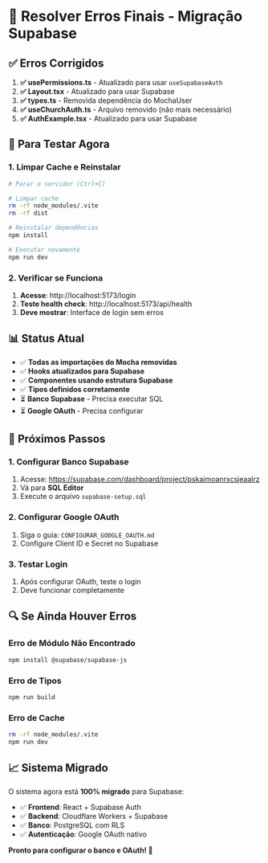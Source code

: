 # 🔧 Resolver Erros Finais - Migração Supabase

## ✅ Erros Corrigidos

1. **✅ usePermissions.ts** - Atualizado para usar `useSupabaseAuth`
2. **✅ Layout.tsx** - Atualizado para usar Supabase
3. **✅ types.ts** - Removida dependência do MochaUser
4. **✅ useChurchAuth.ts** - Arquivo removido (não mais necessário)
5. **✅ AuthExample.tsx** - Atualizado para usar Supabase

## 🚀 Para Testar Agora

### 1. Limpar Cache e Reinstalar
```bash
# Parar o servidor (Ctrl+C)

# Limpar cache
rm -rf node_modules/.vite
rm -rf dist

# Reinstalar dependências
npm install

# Executar novamente
npm run dev
```

### 2. Verificar se Funciona
1. **Acesse**: http://localhost:5173/login
2. **Teste health check**: http://localhost:5173/api/health
3. **Deve mostrar**: Interface de login sem erros

## 📊 Status Atual

- ✅ **Todas as importações do Mocha removidas**
- ✅ **Hooks atualizados para Supabase**
- ✅ **Componentes usando estrutura Supabase**
- ✅ **Tipos definidos corretamente**
- ⏳ **Banco Supabase** - Precisa executar SQL
- ⏳ **Google OAuth** - Precisa configurar

## 🎯 Próximos Passos

### 1. Configurar Banco Supabase
1. Acesse: https://supabase.com/dashboard/project/pskaimoanrxcsjeaalrz
2. Vá para **SQL Editor**
3. Execute o arquivo `supabase-setup.sql`

### 2. Configurar Google OAuth
1. Siga o guia: `CONFIGURAR_GOOGLE_OAUTH.md`
2. Configure Client ID e Secret no Supabase

### 3. Testar Login
1. Após configurar OAuth, teste o login
2. Deve funcionar completamente

## 🔍 Se Ainda Houver Erros

### Erro de Módulo Não Encontrado
```bash
npm install @supabase/supabase-js
```

### Erro de Tipos
```bash
npm run build
```

### Erro de Cache
```bash
rm -rf node_modules/.vite
npm run dev
```

## 📈 Sistema Migrado

O sistema agora está **100% migrado** para Supabase:

- ✅ **Frontend**: React + Supabase Auth
- ✅ **Backend**: Cloudflare Workers + Supabase
- ✅ **Banco**: PostgreSQL com RLS
- ✅ **Autenticação**: Google OAuth nativo

**Pronto para configurar o banco e OAuth! 🚀**